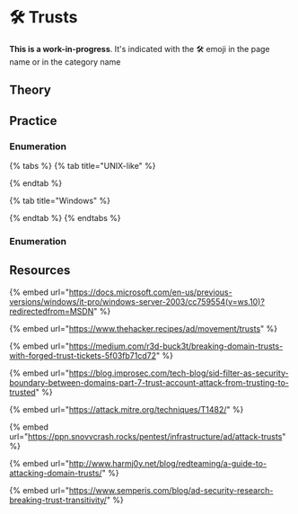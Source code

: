 # 🛠️ Trusts

**This is a work-in-progress**. It's indicated with the 🛠️ emoji in the page name or in the category name

## Theory



## Practice

### Enumeration

{% tabs %}
{% tab title="UNIX-like" %}

{% endtab %}

{% tab title="Windows" %}

{% endtab %}
{% endtabs %}

### Enumeration

## Resources

{% embed url="https://docs.microsoft.com/en-us/previous-versions/windows/it-pro/windows-server-2003/cc759554(v=ws.10)?redirectedfrom=MSDN" %}

{% embed url="https://www.thehacker.recipes/ad/movement/trusts" %}

{% embed url="https://medium.com/r3d-buck3t/breaking-domain-trusts-with-forged-trust-tickets-5f03fb71cd72" %}

{% embed url="https://blog.improsec.com/tech-blog/sid-filter-as-security-boundary-between-domains-part-7-trust-account-attack-from-trusting-to-trusted" %}

{% embed url="https://attack.mitre.org/techniques/T1482/" %}

{% embed url="https://ppn.snovvcrash.rocks/pentest/infrastructure/ad/attack-trusts" %}

{% embed url="http://www.harmj0y.net/blog/redteaming/a-guide-to-attacking-domain-trusts/" %}

{% embed url="https://www.semperis.com/blog/ad-security-research-breaking-trust-transitivity/" %}
